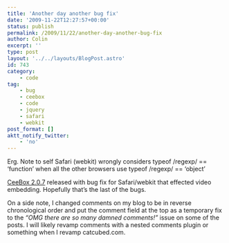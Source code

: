 ```yaml
---
title: 'Another day another bug fix'
date: '2009-11-22T12:27:57+00:00'
status: publish
permalink: /2009/11/22/another-day-another-bug-fix
author: Colin
excerpt: ''
type: post
layout: '../../layouts/BlogPost.astro'
id: 743
category:
    - code
tag:
    - bug
    - ceebox
    - code
    - jquery
    - safari
    - webkit
post_format: []
aktt_notify_twitter:
    - 'no'
---
```

Erg. Note to self Safari (webkit) wrongly considers typeof /regexp/ == ‘function’ when all the other browsers use typeof /regexp/ == ‘object’

[CeeBox 2.0.7](https://github.com/catcubed/CeeBox/zipball/v2.0.7) released with bug fix for Safari/webkit that effected video embedding. Hopefully that’s the last of the bugs.

On a side note, I changed comments on my blog to be in reverse chronological order and put the comment field at the top as a temporary fix to the *“OMG there are so many damned comments!”* issue on some of the posts. I will likely revamp comments with a nested comments plugin or something when I revamp catcubed.com.